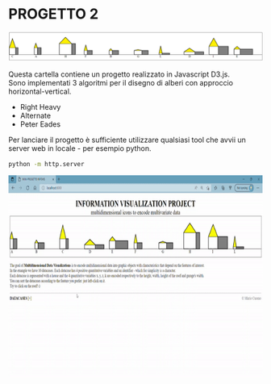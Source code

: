 # PROGETTO 2
<div align="center">
  <img src="https://github.com/mariocuomo/InfoVis/blob/main/progetto1/imgs/casette.png">
</div>

Questa cartella contiene un progetto realizzato in Javascript D3.js.<br>
Sono implementati 3 algoritmi per il disegno di alberi con approccio horizontal-vertical.

- Right Heavy
- Alternate
- Peter Eades

Per lanciare il progetto è sufficiente utilizzare qualsiasi tool che avvii un server web in locale - per esempio python.

``` Bash
python -m http.server
```

<div align="center">
  <img src="https://github.com/mariocuomo/InfoVis/blob/main/progetto1/imgs/casette-in-movimento.gif" width="725" height="400" />
</div>
